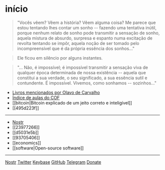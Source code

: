 # início

> "Vocês vêem? Vêem a história? Vêem alguma coisa? Me parece que estou tentando lhes contar um sonho -- fazendo uma tentativa inútil, porque nenhum relato de sonho pode transmitir a sensação de sonho, aquela mistura de absurdo, surpresa e espanto numa excitação de revolta tentando se impôr, aquela noção de ser tomado pelo incompreensível que é da própria essência dos sonhos..."

> Ele ficou em silêncio por alguns instantes.

> "... Não, é impossível; é impossível transmitir a sensação viva de qualquer época determinada de nossa existência -- aquela que constitui a sua verdade, o seu significado, a sua essência sutil e contundente. É impossível. Vivemos, como sonhamos -- sozinhos..."

* [Livros mencionados por Olavo de Carvalho](https://fiatjaf.com/livros-olavo.html)
* [Índice de aulas do COF](https://www.rafaelalmeida.com/cof.html)
* [[bitcoin|Bitcoin explicado de um jeito correto e inteligível]]
* [[495d223f]]

---

* [Nostr](-/tags/nostr)
* [[23977266]]
* [[d5031e5b]]
* [[93705406]]
* [[economics]]
* [[software|Open-source software]]

---

[Nostr](nostr:nprofile1qqsrhuxx8l9ex335q7he0f09aej04zpazpl0ne2cgukyawd24mayt8gpyfmhxue69uhkummnw3ez6an9wf5kv6t9vsh8wetvd3hhyer9wghxuet5fmsq8j) [Twitter](https://twitter.com/fiatjaf) [Keybase](https://keybase.io/fiatjaf) [GitHub](https://github.com/fiatjaf) [Telegram](https://t.me/fiatjaf) [Donate](lnurlp://zbd.gg/.well-known/lnurlp/fiatjaf)
